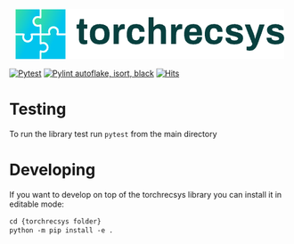 <p align="center">
  <img src="logo.png" />
</p>

[![Pytest](https://github.com/jiwidi/torchrecsys/actions/workflows/pytest.yml/badge.svg)](https://github.com/jiwidi/torchrecsys/actions/workflows/pytest.yml)
[![Pylint autoflake, isort, black](https://github.com/jiwidi/torchrecsys/actions/workflows/linting.yml/badge.svg)](https://github.com/jiwidi/torchrecsys/actions/workflows/linting.yml)
[![Hits](https://hits.seeyoufarm.com/api/count/incr/badge.svg?url=https%3A%2F%2Fgithub.com%2Fjiwidi%2Ftorchrecsys&count_bg=%2379C83D&title_bg=%23555555&icon=&icon_color=%23E7E7E7&title=hits&edge_flat=false)](https://hits.seeyoufarm.com)


# Testing
To run the library test run `pytest` from the main directory

# Developing
If you want to develop on top of the torchrecsys library you can install it in editable mode:
```
cd {torchrecsys folder}
python -m pip install -e .
```
